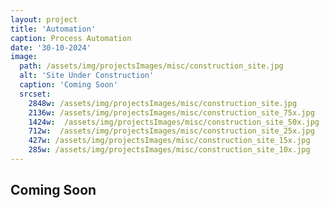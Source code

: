 ```yaml
---
layout: project
title: 'Automation'
caption: Process Automation
date: '30-10-2024'
image: 
  path: /assets/img/projectsImages/misc/construction_site.jpg
  alt: 'Site Under Construction'
  caption: 'Coming Soon'
  srcset: 
    2848w: /assets/img/projectsImages/misc/construction_site.jpg
    2136w: /assets/img/projectsImages/misc/construction_site_75x.jpg
    1424w:  /assets/img/projectsImages/misc/construction_site_50x.jpg
    712w:  /assets/img/projectsImages/misc/construction_site_25x.jpg
    427w: /assets/img/projectsImages/misc/construction_site_15x.jpg
    285w: /assets/img/projectsImages/misc/construction_site_10x.jpg
---
```

## Coming Soon